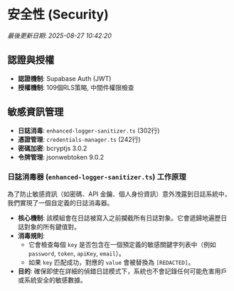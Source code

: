 # 安全性 (Security)

_最後更新日期: 2025-08-27 10:42:20_

## 認證與授權

- **認證機制**: Supabase Auth (JWT)
- **授權機制**: 109個RLS策略, 中間件權限檢查

## 敏感資訊管理

- **日誌消毒**: `enhanced-logger-sanitizer.ts` (302行)
- **憑證管理**: `credentials-manager.ts` (242行)
- **密碼加密**: bcryptjs 3.0.2
- **令牌管理**: jsonwebtoken 9.0.2

### 日誌消毒器 (`enhanced-logger-sanitizer.ts`) 工作原理

為了防止敏感資訊（如密碼、API 金鑰、個人身份資訊）意外洩露到日誌系統中，我們實現了一個自定義的日誌消毒器。

- **核心機制**: 該模組會在日誌被寫入之前攔截所有日誌對象。它會遞歸地遍歷日誌對象的所有鍵值對。
- **消毒規則**:
  - 它會檢查每個 `key` 是否包含在一個預定義的敏感關鍵字列表中（例如 `password`, `token`, `apiKey`, `email`）。
  - 如果 `key` 匹配成功，對應的 `value` 會被替換為 `[REDACTED]`。
- **目的**: 確保即使在詳細的偵錯日誌模式下，系統也不會記錄任何可能危害用戶或系統安全的敏感數據。
